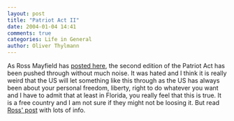 ```yaml
---
layout: post
title: "Patriot Act II"
date: 2004-01-04 14:41
comments: true
categories: Life in General
author: Oliver Thylmann
---
```



As Ross Mayfield has [posted here](http://ross.typepad.com/blog/2004/01/patriot_act_ii.html), the second edition of the Patriot Act has been pushed through without much noise. It was hated and I think it is really weird that the US will let something like this through as the US has always been about your personal freedom, liberty, right to do whatever you want and I have to admit that at least in Florida, you really feel that this is true. It is a free country and I am not sure if they might not be loosing it. But read [Ross' post](http://ross.typepad.com/blog/2004/01/patriot_act_ii.html) with lots of info.


